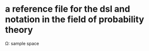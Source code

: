 # a reference file for the dsl and notation in the field of probability theory



Ω: sample space




























